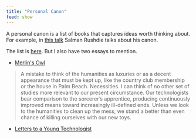 ```yaml
---
title: "Personal Canon"
feed: show
---
```


A personal canon is a list of books that captures ideas worth thinking about. For example, in [this talk](https://www.youtube.com/watch?v=hgT1A5KqCik) Salman Rushdie talks about his canon. 

The list is [here](https://bookshelf.website/ashwinreddy). But I also have two essays to mention.

- [Merlin's Owl](https://www.laphamsquarterly.org/roundtable/merlins-owl)

> A mistake to think of the humanities as luxuries or as a decent appearance that must be kept up, like the country club membership or the house in Palm Beach. Necessities. I can think of no other set of studies more relevant to our present circumstance. Our technologists bear comparison to the sorcerer’s apprentice, producing continuously improved means toward increasingly ill-defined ends. Unless we look to the humanities to clean up the mess, we stand a better than even chance of killing ourselves with our new toys.


* [Letters to a Young Technologist](https://letterstoayoungtechnologist.com/)
